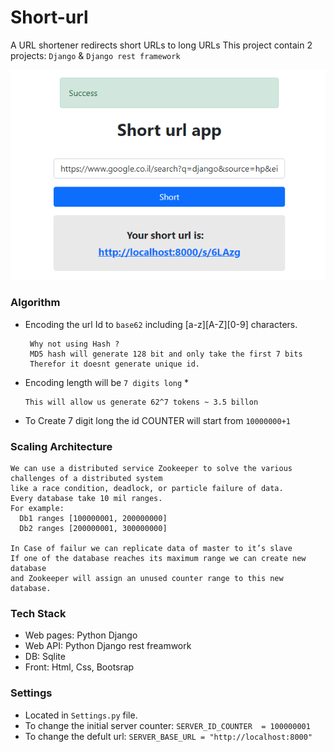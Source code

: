 # Short-url
A URL shortener redirects short URLs to long URLs
This project contain 2 projects: `Django` & `Django rest framework` 


![pici](https://github.com/aviv-b/short-url/blob/main/screenshots/success.PNG)

### Algorithm 
 - Encoding the url Id to `base62` including [a-z][A-Z][0-9] characters.
 
        Why not using Hash ? 
        MD5 hash will generate 128 bit and only take the first 7 bits 
        Therefor it doesnt generate unique id. 
 - Encoding length will be `7 digits long` *
 
       This will allow us generate 62^7 tokens ~ 3.5 billon  
 - To Create 7 digit long the id COUNTER will start from `10000000+1`  
 

### Scaling Architecture
    We can use a distributed service Zookeeper to solve the various challenges of a distributed system 
    like a race condition, deadlock, or particle failure of data.
    Every database take 10 mil ranges.
    For example: 
      Db1 ranges [100000001, 200000000]  
      Db2 ranges [200000001, 300000000] 
      
    In Case of failur we can replicate data of master to it’s slave
    If one of the database reaches its maximum range we can create new database 
    and Zookeeper will assign an unused counter range to this new database.

### Tech Stack 
- Web pages: Python Django 
- Web API: Python Django rest freamwork 
- DB: Sqlite 
- Front: Html, Css, Bootsrap

### Settings
- Located in `Settings.py` file.
- To change the initial server counter: `SERVER_ID_COUNTER  = 100000001`
- To change the defult url: `SERVER_BASE_URL = "http://localhost:8000"`
